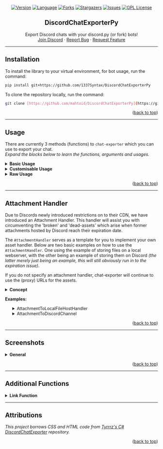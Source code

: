 <div align="center">

[![Version][pypi-version]][pypi-url]
[![Language][language-dom]][github-url]
[![Forks][forks-shield]][forks-url]
[![Stargazers][stars-shield]][stars-url]
[![Issues][issues-shield]][issues-url]
[![GPL License][license-shield]][license-url]


  <h2>DiscordChatExporterPy</h2>

  <p>
    Export Discord chats with your discord.py (or fork) bots!
    <br />
    <a href="https://discord.mahto.id/">Join Discord</a>
    ·
    <a href="https://github.com/mahtoid/DiscordChatExporterPy/issues/new?assignees=&labels=bug&template=bug-report.yml">Report Bug</a>
    ·
    <a href="https://github.com/mahtoid/DiscordChatExporterPy/issues/new?assignees=&labels=enhancement&template=feature-request.yml">Request Feature</a>
  </p>
</div>

---
## Installation

To install the library to your virtual environment, for bot usage, run the command:
```sh 
pip install git+https://github.com/1337Syntax/DiscordChatExporterPy
```

To clone the repository locally, run the command:
```sh
git clone [https://github.com/mahtoid/DiscordChatExporterPy](https://github.com/1337Syntax/DiscordChatExporterPy)
```

<p align="right">(<a href="#top">back to top</a>)</p>

---
## Usage

There are currently 3 methods (functions) to `chat-exporter` which you can use to export your chat.<br/>
_Expand the blocks below to learn the functions, arguments and usages._
<details><summary><b>Basic Usage</b></summary>

`.quick_export()` is the simplest way of using chat-exporter.

Using the _quick_export_ function will gather the history of the channel you give, build the transcript then post the file and embed directly to the channel - returning a message object gathered from the message it posted.

This is mostly seen as a demo function, as opposed to a command you should actually use. 

**Required Argument(s):**<br/>
`channel`: `discord.TextChannel` object, whether `ctx.channel` or any channel you gather.

**Optional Argument(s):**<br/>
`bot`: `commands.Bot` object to gather members who are no longer in your guild.

**Return Argument:**<br/>
`discord.Message`: The message _quick_export_ will send, containing the embed and exported chat file.

**Example:**
```python
import discord
import chat_exporter
from discord.ext import commands

intents = discord.Intents.default()
intents.members = True
intents.message_content = True

bot = commands.Bot(command_prefix="!", intents=intents)

...

@bot.command()
async def save(ctx: commands.Context):
    await chat_exporter.quick_export(ctx.channel)

...
```

</details>

<details><summary><b>Customisable Usage</b></summary>

`.export()` is the most efficient and flexible method to export a chat using chat-exporter.

Using the _export_ function will generate a transcript using the channel you pass in, along with using any of the custom kwargs passed in to set limits, timezone, 24h formats and more (listed below).

This would be the main function to use within chat-exporter.

**Required Argument(s):**<br/>
`channel`: `discord.TextChannel` object, whether `ctx.channel` or any channel you gather.

**Optional Argument(s):**<br/>
`limit`: Integer value to set the limit (amount of messages) the chat exporter gathers when grabbing the history (default=unlimited).<br/>
`tz_info`: String value of a [TZ Database name](https://en.wikipedia.org/wiki/List_of_tz_database_time_zones#List) to set a custom timezone for the exported messages (default=UTC).<br/>
`guild`: `discord.Guild` object which can be passed in to solve bugs for certain forks.<br/>
`military_time`: Boolean value to set a 24h format for times within your exported chat (default=False | 12h format).<br/>
`fancy_times`: Boolean value which toggles the 'fancy times' (Today|Yesterday|Day).<br/>
`before`: `datetime.datetime` object which allows to gather messages from before a certain date.<br/>
`after`: `datetime.datetime` object which allows to gather messages from after a certain date.<br/>
`bot`: `commands.Bot` object to gather members who are no longer in your guild.<br/>
`attachment_handler`: `chat_exporter.AttachmentHandler` object to export assets to in order to make them available after the `channel` got deleted.<br/>

**Return Argument:**<br/>
`transcript`: The HTML build-up for you to construct the HTML File with Discord.

**Example:**
```python
import io

...

@bot.command()
async def save(ctx: commands.Context, limit: int = 100, tz_info: str = "UTC", military_time: bool = True):
    transcript = await chat_exporter.export(
        ctx.channel,
        limit=limit,
        tz_info=tz_info,
        military_time=military_time,
        bot=bot,
    )

    if transcript is None:
        return

    transcript_file = discord.File(
        io.BytesIO(transcript.encode()),
        filename=f"transcript-{ctx.channel.name}.html",
    )

    await ctx.send(file=transcript_file)
```
</details>
<details><summary><b>Raw Usage</b></summary>

`.raw_export()` is for the crazy people who like to do their own thing when using chat-exporter.

Using the _raw_export_ function will generate a transcript using the list of messages you pass in, along with using any of the custom kwargs passed in to set limits, timezone, 24h formats and more (listed below).

This would be for people who want to filter what content to export.

**Required Argument(s):**<br/>
`channel`: `discord.TextChannel` object, whether `ctx.channel` or any channel you gather (this is just for padding the header).<br/>
`messages`: A list of Message objects which you wish to export to an HTML file.

**Optional Argument(s):**<br/>
`tz_info`: String value of a [TZ Database name](https://en.wikipedia.org/wiki/List_of_tz_database_time_zones#List) to set a custom timezone for the exported messages (default=UTC)<br/>
`military_time`: Boolean value to set a 24h format for times within your exported chat (default=False | 12h format)<br/>
`fancy_times`: Boolean value which toggles the 'fancy times' (Today|Yesterday|Day)<br/>
`bot`: `commands.Bot` object to gather members who are no longer in your guild.
`attachment_handler`: `chat_exporter.AttachmentHandler` object to export assets to in order to make them available after the `channel` got deleted.<br/>

**Return Argument:**<br/>
`transcript`: The HTML build-up for you to construct the HTML File with Discord.

**Example:**
```python
import io

...

@bot.command()
async def purge(ctx: commands.Context, tz_info: str, military_time: bool):
    deleted_messages = await ctx.channel.purge()

    transcript = await chat_exporter.raw_export(
        ctx.channel,
        messages=deleted_messages,
        tz_info=tz_info,
        military_time=military_time,
        bot=bot,
    )

    if transcript is None:
        return

    transcript_file = discord.File(
        io.BytesIO(transcript.encode()),
        filename=f"transcript-{ctx.channel.name}.html",
    )

    await ctx.send(file=transcript_file)
```
</details>


<p align="right">(<a href="#top">back to top</a>)</p>

---
## Attachment Handler

Due to Discords newly introduced restrictions on to their CDN, we have introduced an Attachment Handler. This handler
will assist you with circumventing the 'broken' and 'dead-assets' which arise when former attachments hosted by Discord
reach their expiration date.

The `AttachmentHandler` serves as a template for you to implement your own asset handler. Below are two basic examples on
how to use the `AttachmentHandler`. One using the example of storing files on a local webserver, with the other being
an example of storing them on Discord *(the latter merely just being an example, this will still obviously run in to
the expiration issue)*.

If you do not specify an attachment handler, chat-exporter will continue to use the (proxy) URLs for the assets.

<details><summary><b>Concept</b></summary>

The concept of implementing such an AttachmentHandler is very easy. In the following a short general procedure is 
described to write your own AttachmentHandler fitting your storage solution. Here we will assume, that we store the 
attachments in a cloud storage.

1. Subclassing
Start by subclassing `chat_exporter.AttachmentHandler` and implement the `__init__` method if needed. This should look 
something like this:

```python
from chat_exporter import AttachmentHandler
from cloud_wrapper import CloudClient


class MyAttachmentHandler(AttachmentHandler):
    def __init__(self, *args, **kwargs):
        # Your initialization code here
        # in your case we just create the cloud client
        self.cloud_client = CloudClient()

```

2. Overwrite process_asset
The `process_asset` method is the method that is called for each asset in the chat. Here we have to implement the 
upload logic and the generation of the asset url from the uploaded asset.
    
```python
import io
import aiohttp
from chat_exporter import AttachmentHandler
from cloud_wrapper import CloudClient
from discord import Attachment


class MyAttachmentHandler(AttachmentHandler):
    def __init__(self, *args, **kwargs):
        # Your initialization code here
        # in your case we just create the cloud client
        self.cloud_client = CloudClient()

    async def process_asset(self, attachment: Attachment):
        # Your upload logic here, in our example we just upload the asset to the cloud
        
        # first we need to authorize the client
        await self.cloud_client.authorize()
        
        # then we fetch the content of the attachment
        async with aiohttp.ClientSession() as session:
            async with session.get(attachment.url) as res:
                if res.status != 200:
                    res.raise_for_status()
                data = io.BytesIO(await res.read())
        data.seek(0)
        
        # and upload it to the cloud, back we get some sort of identifier for the uploaded file
        asset_id = await self.cloud_client.upload(data)
        
        # now we can generate the asset url from the identifier
        asset_url = await self.cloud_client.get_share_url(asset_id, shared_with="everyone")
        
        # and set the url attribute of the attachment to the generated url
        attachment.url = asset_url
        return attachment

```

Note
1. The `process_asset` method should return the attachment object with the url attribute set to the generated url.
2. The `process_asset` method should be an async method, as it is likely that you have to do some async operations 
   like fetching the content of the attachment or uploading it to the cloud.
3. You are free to add other methods in your class, and call them from `process_asset` if you need to do some 
   operations before or after the upload of the asset. But the `process_asset` method is the only method that is 
called from chat-exporter.

</details>

**Examples:**

<ol>
<details><summary>AttachmentToLocalFileHostHandler</summary>

Assuming you have a file server running, which serves the content of the folder `/usr/share/assets/` 
under `https://example.com/assets/`, you can easily use the `AttachmentToLocalFileHostHandler` like this:
```python
import io
import discord
from discord.ext import commands
import chat_exporter
from chat_exporter import AttachmentToLocalFileHostHandler

...

# Establish the file handler
file_handler = AttachmentToLocalFileHostHandler(
    base_path="/usr/share/assets",
    url_base="https://example.com/assets/",
)

@bot.command()
async def save(ctx: commands.Context):
    transcript = await chat_exporter.export(
        ctx.channel,
        attachment_handler=file_handler,
    )

    if transcript is None:
        return

    transcript_file = discord.File(
        io.BytesIO(transcript.encode()),
        filename=f"transcript-{ctx.channel.name}.html",
    )

    await ctx.send(file=transcript_file)

```
</details>

<details><summary>AttachmentToDiscordChannel</summary>

Assuming you want to store your attachments in a discord channel, you can use the `AttachmentToDiscordChannel`. 
Please note that discord recent changes regarding content links will result in the attachments links being broken 
after 24 hours. While this is therefor not a recommended way to store your attachments, it should give you a good 
idea how to perform asynchronous storing of the attachments.

```python
import io
import discord
from discord.ext import commands
import chat_exporter
from chat_exporter import AttachmentToDiscordChannel

...

# Establish the file handler
channel_handler = AttachmentToDiscordChannel(
    channel=bot.get_channel(CHANNEL_ID),
)

@bot.command()
async def save(ctx: commands.Context):
    transcript = await chat_exporter.export(
        ctx.channel,
        attachment_handler=channel_handler,
    )

    if transcript is None:
        return

    transcript_file = discord.File(
        io.BytesIO(transcript.encode()),
        filename=f"transcript-{ctx.channel.name}.html",
    )

    await ctx.send(file=transcript_file)

```
</details>
</ol>
<p align="right">(<a href="#top">back to top</a>)</p>

---
## Screenshots

<details><summary><b>General</b></summary>
<ol>
    <details><summary>Discord</summary>
    <img src="https://raw.githubusercontent.com/mahtoid/DiscordChatExporterPy/master/.screenshots/channel_output.png">
    </details>
    <details><summary>Chat-Exporter</summary>
    <img src="https://raw.githubusercontent.com/mahtoid/DiscordChatExporterPy/master/.screenshots/html_output.png">
    </details>
</ol>
</details>
<p align="right">(<a href="#top">back to top</a>)</p>


---
## Additional Functions


<details><summary><b>Link Function</b></summary>
Downloading exported chats can build up a bunch of unwanted files on your PC which can get annoying, additionally - not everyone wants to download content from Discord.

Due to these pain, and many requests - I have built a fancy PHP script which will show the transcript file within a browser.<br/>
<ol>
<details><summary>quick_link</summary>
Similar in design to `.quick_export()` this is a bit of a demo function to produce a link and to give you an embed.

**Required Argument(s):**<br/>
`channel`: `discord.TextChannel` object, whether `ctx.channel` or any channel you gather.<br/>
`message`: The Discord message containing the transcript file

**Return Argument:**<br/>
`discord.Message`: The message _quick_link_ will send, containing the embed.

**Example:**
```python
import chat_exporter

...

@bot.command()
async def save(ctx: commands.Context):
    message = await chat_exporter.quick_export(ctx.channel)
    await chat_exporter.quick_link(ctx.channel, message)
```
</details>

<details><summary>link</summary>
A simple function to return the link you will need to view the transcript online.

**Required Argument(s):**<br/>
`message`: The Discord message containing the transcript file

**Return Argument:**<br/>
`link`: The link to view the transcript file online

**Example:**
```python
import io

import chat_exporter

...

@bot.command()
async def save(ctx: commands.Context):
    transcript = await chat_exporter.export(ctx.channel)
    
    if transcript is None:
        return

    transcript_file = discord.File(
        io.BytesIO(transcript.encode()),
        filename=f"transcript-{ctx.channel.name}.html",
    )

    message = await ctx.send(file=transcript_file)
    link = await chat_exporter.link(message)

    await ctx.send("Click this link to view the transcript online: " + link)
```
</details>
</ol>

_Please note that the PHP script does NOT store any information.<br/>
It simply makes a request to the given URL and echos (prints) the content for you to be able to view it._

</details>



---
## Attributions

*This project borrows CSS and HTML code from [Tyrrrz's C# DiscordChatExporter](https://github.com/Tyrrrz/DiscordChatExporter/) repository.*

<p align="right">(<a href="#top">back to top</a>)</p>

<!-- LINK DUMP -->
[pypi-version]: https://img.shields.io/pypi/v/chat-exporter?style=for-the-badge
[pypi-url]: https://pypi.org/project/chat-exporter/
[language-dom]: https://img.shields.io/github/languages/top/mahtoid/discordchatexporterpy?style=for-the-badge
[forks-shield]: https://img.shields.io/github/forks/mahtoid/DiscordChatExporterPy?style=for-the-badge
[forks-url]: https://github.com/mahtoid/DiscordChatExporterPy/
[stars-shield]: https://img.shields.io/github/stars/mahtoid/DiscordChatExporterPy?style=for-the-badge
[stars-url]: https://github.com/mahtoid/DiscordChatExporterPy/stargazers
[issues-shield]: https://img.shields.io/github/issues/mahtoid/DiscordChatExporterPy?style=for-the-badge
[issues-url]: https://github.com/mahtoid/DiscordChatExporterPy/issues
[license-shield]: https://img.shields.io/github/license/mahtoid/DiscordChatExporterPy?style=for-the-badge
[license-url]: https://github.com/mahtoid/DiscordChatExporterPy/blob/master/LICENSE
[github-url]: https://github.com/mahtoid/DiscordChatExporterPy/
